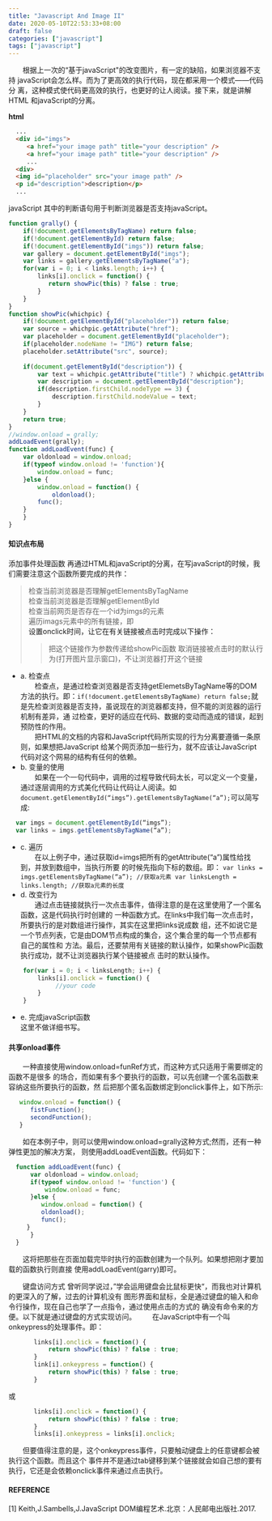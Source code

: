 ```yaml
---
title: "Javascript And Image II"
date: 2020-05-10T22:53:33+08:00
draft: false
categories: ["javascript"]
tags: ["javascript"]
---
```


&emsp;&emsp;根据上一次的“基于javaScript"的改变图片，有一定的缺陷，如果浏览器不支持 javaScript会怎么样。而为了更高效的执行代码，现在都采用一个模式——代码分 离，这种模式使代码更高效的执行，也更好的让人阅读。接下来，就是讲解HTML 和javaScript的分离。

**html**
```html
  ...
  <div id="imgs">
     <a href="your image path" title="your description" />
     <a href="your image path" title="your description" />
     ...
  <div>
  <img id="placeholder" src="your image path" />
  <p id="description">description</p>
  ...
```
javaScript 其中的判断语句用于判断浏览器是否支持javaScript。
```javascript
function grally() {
    if(!document.getElementsByTagName) return false;
    if(!document.getElementById) return false;
    if(!document.getElementById("imgs")) return false;
    var gallery = document.getElementById("imgs");
    var links = gallery.getElementsByTagName("a");
    for(var i = 0; i < links.length; i++) {
        links[i].onclick = function() {
           return showPic(this) ? false : true;
        }
    }
}
function showPic(whichpic) {
    if(!document.getElementById("placeholder")) return false;
    var source = whichpic.getAttribute("href");
    var placeholder = document.getElementById("placeholder");
    if(placeholder.nodeName != "IMG") return false;
    placeholder.setAttribute("src", source);
    
    if(document.getElementById("description")) {
    	var text = whichpic.getAttribute("title") ? whichpic.getAttribute("title") : "";
    	var description = document.getElementById("description");
    	if(description.firstChild.nodeType == 3) {
    	    description.firstChild.nodeValue = text;
    	}
    }
    return true;
}
//window.onload = grally;
addLoadEvent(grally);
function addLoadEvent(func) {
    var oldonload = window.onload;
    if(typeof window.onload != 'function'){
        window.onload = func;
    }else {
        window.onload = function() {
            oldonload();
 	    func();
	}
    }
}
```
#### 知识点布局

添加事件处理函数 再通过HTML和javaScript的分离，在写javaScript的时候，我们需要注意这个函数所要完成的共作：  
> 检查当前浏览器是否理解getElementsByTagName  
> 检查当前浏览器是否理解getElementById  
> 检查当前网页是否存在一个id为imgs的元素  
> 遍历imags元素中的所有链接，即<a>  
> 设置onclick时间，让它在有关链接被点击时完成以下操作：  
>> 把这个链接作为参数传递给showPic函数
>> 取消链接被点击时的默认行为(打开图片显示窗口)，不让浏览器打开这个链接

* a. 检查点  
&emsp;&emsp;检查点，是通过检查浏览器是否支持getElemetsByTagName等的DOM方法的执行。即：`if(!document.getElementsByTagName) return false;`就是先检查浏览器是否支持，虽说现在的浏览器都支持，但不能的浏览器的运行机制有差异，通 过检查，更好的适应在代码、数据的变动而造成的错误，起到预防性的作用。  
&emsp;&emsp;把HTML的文档的内容和JavaScript代码所实现的行为分离要遵循一条原则，如果想把JavaScript 给某个网页添加一些行为，就不应该让JavaScript代码对这个网易的结构有任何的依赖。
* b. 变量的使用  
&emsp;&emsp;如果在一个一句代码中，调用的过程导致代码太长，可以定义一个变量，通过逐层调用的方式美化代码让代码让人阅读。如`document.getElementById(“imgs”).getElementsByTagName(“a”);`可以简写成:
```javascript 
  var imgs = document.getElementById(“imgs”);  
  var links = imgs.getElementsByTagName(“a”);
```     
* c. 遍历  
&emsp;&emsp;在以上例子中，通过获取id=imgs把所有的getAttribute(“a”)属性给找到，并放到数组中，当执行所要 的时候先指向下标的数组。即：
` var links = imgs.getElementsByTagName(“a”); //获取a元素
  var linksLength = links.length; //获取a元素的长度
`  
* d. 改变行为  
&emsp;&emsp;通过点击链接就执行一次点击事件，值得注意的是在这里使用了一个匿名函数，这是代码执行时创建的 一种函数方式。在links中我们每一次点击时，所要执行的是对数组进行操作，其实在这里把links说成数 组，还不如说它是一个节点列表，它是由DOM节点构成的集合，这个集合里的每一个节点都有自己的属性和 方法。最后，还要禁用有关链接的默认操作，如果showPic函数执行成功，就不让浏览器执行某个链接被点 击时的默认操作。
```javascript
    for(var i = 0; i < linksLength; i++) {
        links[i].onclick = function() { 
             //your code 
        } 
    } 
```
* e. 完成javaScript函数  
    这里不做详细书写。

#### 共享onload事件  
&emsp;&emsp;一种直接使用window.onload=funRef方式，而这种方式只适用于需要绑定的函数不是很多 的场合，而如果有多个要执行的函数，可以先创建一个匿名函数来容纳这些所要执行的函数，然 后把那个匿名函数绑定到onclick事件上，如下所示:
```javascript
   window.onload = function() {
      fistFunction();
      secondFunction();
   }
```
&emsp;&emsp;如在本例子中，则可以使用window.onload=grally这种方式;然而，还有一种弹性更加的解决方案， 则使用addLoadEvent函数。代码如下：
```javascript
  function addLoadEvent(func) {
      var oldonload = window.onload;
      if(typeof window.onload != 'function') {
          window.onload = func;
      }else {
         window.onload = function() {
	     oldonload();
	     func();
	 }
      }
  }
```
&emsp;&emsp;这将把那些在页面加载完毕时执行的函数创建为一个队列。如果想把刚才要加载的函数执行则直接 使用addLoadEvent(garry)即可。

&emsp;&emsp;键盘访问方式 曾听同学说过，”学会运用键盘会比鼠标更快“，而我也对计算机的更深入的了解，过去的计算机没有 图形界面和鼠标，全是通过键盘的输入和命令行操作，现在自己也学了一点指令，通过使用点击的方式的 确没有命令来的方便。以下就是通过键盘的方式实现访问。
&emsp;&emsp;在JavaScript中有一个叫onkeypress的处理事件。即：
```javascript
       links[i].onclick = function() {
           return showPic(this) ? false : true;
       }
       link[i].onkeypress = function() {
           return showPic(this) ? false : true;
       }
```

或   
 
```javascript
       links[i].onclick = function() {
           return showPic(this) ? false : true;
       }
       links[i].onkeypress = links[i].onclick;
```
&emsp;&emsp;但要值得注意的是，这个onkeypress事件，只要触动键盘上的任意键都会被执行这个函数。而且这个 事件并不是通过tab键移到某个链接就会如自己想的要有执行，它还是会依赖onclick事件来通过点击执行。

#### REFERENCE

[1] Keith,J.Sambells,J.JavaScript DOM编程艺术.北京：人民邮电出版社.2017.




